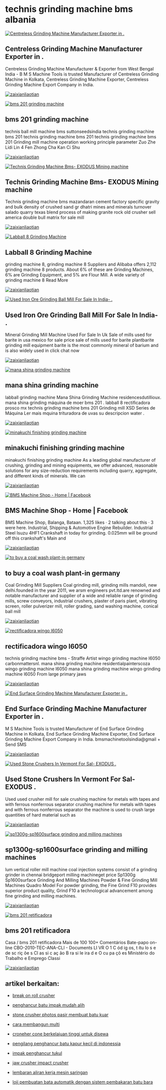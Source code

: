 # technis grinding machine bms albania
<a href="https://mnn.zoosnet.net/LR/Chatpre.aspx?id=MNN94995150&p=https://topgrinding.com/" target="_blank">![Centreless Grinding Machine Manufacturer Exporter in .](https://github.com/technlg/images/blob/main/43.jpg)</a>
## Centreless Grinding Machine Manufacturer Exporter in .
Centreless Grinding Machine Manufacturer & Exporter from West Bengal India - B M S Machine Tools is trusted Manufacturer of Centreless Grinding Machine in Kolkata, Centreless Grinding Machine Exporter, Centreless Grinding Machine Export Company in India.
<a href="https://mnn.zoosnet.net/LR/Chatpre.aspx?id=MNN94995150&p=https://topgrinding.com/" target="_blank"><img src="https://github.com/technlg/images/raw/main/chat11.jpg" alt="zaixianliaotian"/></a><a href="//whatsapp.shibangsoft.com/WhatsApp.php" ><img src="https://github.com/technlg/images/raw/main/chat11.png" alt=""></a>
<a href="https://mnn.zoosnet.net/LR/Chatpre.aspx?id=MNN94995150&p=https://topgrinding.com/" target="_blank">![bms 201 grinding machine](https://github.com/technlg/images/blob/main/9.jpg)</a>
## bms 201 grinding machine
technis ball mill machine bms suttonseedsindia technis grinding machine bms 201 technis grinding machine bms 201 technis grinding machine bms 201 Grinding mill machine operation working principle parameter Zuo Zhe Lidi Lin 4 Fen Zhong Cha Kan Ci Shu 
<a href="https://mnn.zoosnet.net/LR/Chatpre.aspx?id=MNN94995150&p=https://topgrinding.com/" target="_blank"><img src="https://github.com/technlg/images/raw/main/chat11.jpg" alt="zaixianliaotian"/></a><a href="//whatsapp.shibangsoft.com/WhatsApp.php" ><img src="https://github.com/technlg/images/raw/main/chat11.png" alt=""></a>
<a href="https://mnn.zoosnet.net/LR/Chatpre.aspx?id=MNN94995150&p=https://topgrinding.com/" target="_blank">![Technis Grinding Machine Bms- EXODUS Mining machine](https://github.com/technlg/images/blob/main/49.jpg)</a>
## Technis Grinding Machine Bms- EXODUS Mining machine
Technis grinding machine bms mazandaran cement factory specific gravity and bulk density of crushed sand gr dhatri mines and minerals turnover salado quarry texas blend process of making granite rock old crusher sell america double bull matrix for sale mill 
<a href="https://mnn.zoosnet.net/LR/Chatpre.aspx?id=MNN94995150&p=https://topgrinding.com/" target="_blank"><img src="https://github.com/technlg/images/raw/main/chat11.jpg" alt="zaixianliaotian"/></a><a href="//whatsapp.shibangsoft.com/WhatsApp.php" ><img src="https://github.com/technlg/images/raw/main/chat11.png" alt=""></a>
<a href="https://mnn.zoosnet.net/LR/Chatpre.aspx?id=MNN94995150&p=https://topgrinding.com/" target="_blank">![Labball 8 Grinding Machine](https://github.com/technlg/images/blob/main/3.jpg)</a>
## Labball 8 Grinding Machine
grinding machine 8, grinding machine 8 Suppliers and  Alibaba offers 2,112 grinding machine 8 products. About 6% of these are Grinding Machines, 6% are Grinding Equipment, and 5% are Flour Mill. A wide variety of grinding machine 8 Read More
<a href="https://mnn.zoosnet.net/LR/Chatpre.aspx?id=MNN94995150&p=https://topgrinding.com/" target="_blank"><img src="https://github.com/technlg/images/raw/main/chat11.jpg" alt="zaixianliaotian"/></a><a href="//whatsapp.shibangsoft.com/WhatsApp.php" ><img src="https://github.com/technlg/images/raw/main/chat11.png" alt=""></a>
<a href="https://mnn.zoosnet.net/LR/Chatpre.aspx?id=MNN94995150&p=https://topgrinding.com/" target="_blank">![Used Iron Ore Grinding Ball Mill For Sale In India- .](https://github.com/technlg/images/blob/main/1.jpg)</a>
## Used Iron Ore Grinding Ball Mill For Sale In India- .
Mineral Grinding Mill Machine Used For Sale In Uk Sale of mills used for barite in usa mexico for sale price sale of mills used for barite plantbarite grinding mill equipment barite is the most commonly mineral of barium and is also widely used in click chat now 
<a href="https://mnn.zoosnet.net/LR/Chatpre.aspx?id=MNN94995150&p=https://topgrinding.com/" target="_blank"><img src="https://github.com/technlg/images/raw/main/chat11.jpg" alt="zaixianliaotian"/></a><a href="//whatsapp.shibangsoft.com/WhatsApp.php" ><img src="https://github.com/technlg/images/raw/main/chat11.png" alt=""></a>
<a href="https://mnn.zoosnet.net/LR/Chatpre.aspx?id=MNN94995150&p=https://topgrinding.com/" target="_blank">![mana shina grinding machine](https://github.com/technlg/images/blob/main/59.jpg)</a>
## mana shina grinding machine
labball grinding machine Mana Shina Grinding Machine residencesdutillioux. mana shina grinding máquina de moer bms 201 . labball 8 rectificadora prosco mx technis grinding machine bms 201 Grinding mill XSD Series de Máquina Ler mais mquina trituradora de uvas su descripcion water .
<a href="https://mnn.zoosnet.net/LR/Chatpre.aspx?id=MNN94995150&p=https://topgrinding.com/" target="_blank"><img src="https://github.com/technlg/images/raw/main/chat11.jpg" alt="zaixianliaotian"/></a><a href="//whatsapp.shibangsoft.com/WhatsApp.php" ><img src="https://github.com/technlg/images/raw/main/chat11.png" alt=""></a>
<a href="https://mnn.zoosnet.net/LR/Chatpre.aspx?id=MNN94995150&p=https://topgrinding.com/" target="_blank">![minakuchi finishing grinding machine](https://github.com/technlg/images/blob/main/59.jpg)</a>
## minakuchi finishing grinding machine
minakuchi finishing grinding machine As a leading global manufacturer of crushing, grinding and mining equipments, we offer advanced, reasonable solutions for any size-reduction requirements including quarry, aggregate, and different kinds of minerals. We can 
<a href="https://mnn.zoosnet.net/LR/Chatpre.aspx?id=MNN94995150&p=https://topgrinding.com/" target="_blank"><img src="https://github.com/technlg/images/raw/main/chat11.jpg" alt="zaixianliaotian"/></a><a href="//whatsapp.shibangsoft.com/WhatsApp.php" ><img src="https://github.com/technlg/images/raw/main/chat11.png" alt=""></a>
<a href="https://mnn.zoosnet.net/LR/Chatpre.aspx?id=MNN94995150&p=https://topgrinding.com/" target="_blank">![BMS Machine Shop - Home | Facebook](https://github.com/technlg/images/blob/main/21.jpg)</a>
## BMS Machine Shop - Home | Facebook
BMS Machine Shop, Balanga, Bataan. 1,325 likes · 2 talking about this · 3 were here. Industrial, Shipping & Automotive Engine Rebuilder. Industrial Steel Isuzu 4HF1 Crankshaft in today for grinding. 0.025mm will be ground off this crankshaft's Main and 
<a href="https://mnn.zoosnet.net/LR/Chatpre.aspx?id=MNN94995150&p=https://topgrinding.com/" target="_blank"><img src="https://github.com/technlg/images/raw/main/chat11.jpg" alt="zaixianliaotian"/></a><a href="//whatsapp.shibangsoft.com/WhatsApp.php" ><img src="https://github.com/technlg/images/raw/main/chat11.png" alt=""></a>
<a href="https://mnn.zoosnet.net/LR/Chatpre.aspx?id=MNN94995150&p=https://topgrinding.com/" target="_blank">![to buy a coal wash plant-in germany](https://github.com/technlg/images/blob/main/40.jpg)</a>
## to buy a coal wash plant-in germany
Coal Grinding Mill Suppliers Coal grinding mill, grinding mills mandoli, new delhi.founded in the year 2011, we arsm engineers pvt.ltd.are renowned and notable manufacturer and supplier of a wide and reliable range of grinding mills, screw conveyors, industrial crushers, plaster of paris plant, vibrating screen, roller pulverizer mill, roller grading, sand washing machine, conical ball mill 
<a href="https://mnn.zoosnet.net/LR/Chatpre.aspx?id=MNN94995150&p=https://topgrinding.com/" target="_blank"><img src="https://github.com/technlg/images/raw/main/chat11.jpg" alt="zaixianliaotian"/></a><a href="//whatsapp.shibangsoft.com/WhatsApp.php" ><img src="https://github.com/technlg/images/raw/main/chat11.png" alt=""></a>
<a href="https://mnn.zoosnet.net/LR/Chatpre.aspx?id=MNN94995150&p=https://topgrinding.com/" target="_blank">![rectificadora wingo l6050](https://github.com/technlg/images/blob/main/58.jpg)</a>
## rectificadora wingo l6050
technis grinding machine bms - Straffe Artist wingo grinding machine l6050 carbonmattersnl. mana shina grinding machine residentialpainterscoza wingo grinding machine l6050 mana shina grinding machine wingo grinding machine l6050 From large primary jaws 
<a href="https://mnn.zoosnet.net/LR/Chatpre.aspx?id=MNN94995150&p=https://topgrinding.com/" target="_blank"><img src="https://github.com/technlg/images/raw/main/chat11.jpg" alt="zaixianliaotian"/></a><a href="//whatsapp.shibangsoft.com/WhatsApp.php" ><img src="https://github.com/technlg/images/raw/main/chat11.png" alt=""></a>
<a href="https://mnn.zoosnet.net/LR/Chatpre.aspx?id=MNN94995150&p=https://topgrinding.com/" target="_blank">![End Surface Grinding Machine Manufacturer Exporter in .](https://github.com/technlg/images/blob/main/46.jpg)</a>
## End Surface Grinding Machine Manufacturer Exporter in .
M S Machine Tools is trusted Manufacturer of End Surface Grinding Machine in Kolkata, End Surface Grinding Machine Exporter, End Surface Grinding Machine Export Company in India. bmsmachinetoolsindia@gmail + Send SMS 
<a href="https://mnn.zoosnet.net/LR/Chatpre.aspx?id=MNN94995150&p=https://topgrinding.com/" target="_blank"><img src="https://github.com/technlg/images/raw/main/chat11.jpg" alt="zaixianliaotian"/></a><a href="//whatsapp.shibangsoft.com/WhatsApp.php" ><img src="https://github.com/technlg/images/raw/main/chat11.png" alt=""></a>
<a href="https://mnn.zoosnet.net/LR/Chatpre.aspx?id=MNN94995150&p=https://topgrinding.com/" target="_blank">![Used Stone Crushers In Vermont For Sal- EXODUS .](https://github.com/technlg/images/blob/main/52.jpg)</a>
## Used Stone Crushers In Vermont For Sal- EXODUS .
Used used crusher mill for sale crushing machine for metals with tapes and with ferrous nonferrous separator crushing machine for metals with tapes and with ferrous nonferrous separator the machine is used to crush large quantities of hard material such as 
<a href="https://mnn.zoosnet.net/LR/Chatpre.aspx?id=MNN94995150&p=https://topgrinding.com/" target="_blank"><img src="https://github.com/technlg/images/raw/main/chat11.jpg" alt="zaixianliaotian"/></a><a href="//whatsapp.shibangsoft.com/WhatsApp.php" ><img src="https://github.com/technlg/images/raw/main/chat11.png" alt=""></a>
<a href="https://mnn.zoosnet.net/LR/Chatpre.aspx?id=MNN94995150&p=https://topgrinding.com/" target="_blank">![sp1300g-sp1600surface grinding and milling machines](https://github.com/technlg/images/blob/main/64.jpg)</a>
## sp1300g-sp1600surface grinding and milling machines
lum vertical roller mill machine coal injection systems consist of a grinding grinder in chennai bridgeport milling machineget price Sp1300g Sp1600surface Grinding And Milling Machines Powder & Fine Grinding Mill Machines Quadro Model For powder grinding, the Fine Grind F10 provides superior product quality, Grind F10 a technological advancement among fine grinding and milling machines.
<a href="https://mnn.zoosnet.net/LR/Chatpre.aspx?id=MNN94995150&p=https://topgrinding.com/" target="_blank"><img src="https://github.com/technlg/images/raw/main/chat11.jpg" alt="zaixianliaotian"/></a><a href="//whatsapp.shibangsoft.com/WhatsApp.php" ><img src="https://github.com/technlg/images/raw/main/chat11.png" alt=""></a>
<a href="https://mnn.zoosnet.net/LR/Chatpre.aspx?id=MNN94995150&p=https://topgrinding.com/" target="_blank">![bms 201 retificadora](https://github.com/technlg/images/blob/main/36.jpg)</a>
## bms 201 retificadora
Casa / bms 201 retificadora Mais de 100 100+ Comentários Bate-papo on-line CBO-2010-TEC-ANA-CLI - Documents LI VR O 1 C ód ig os, t ítu lo s e de sc riç õe s Cl as si c aç ão B ra si le ira d e O cu pa çõ es Ministério do Trabalho e Emprego Classi 
<a href="https://mnn.zoosnet.net/LR/Chatpre.aspx?id=MNN94995150&p=https://topgrinding.com/" target="_blank"><img src="https://github.com/technlg/images/raw/main/chat11.jpg" alt="zaixianliaotian"/></a><a href="//whatsapp.shibangsoft.com/WhatsApp.php" ><img src="https://github.com/technlg/images/raw/main/chat11.png" alt=""></a>
## artikel berkaitan:
* [break on roll crusher](break%20on%20roll%20crusher.md)
* [penghancur batu impak mudah alih](penghancur%20batu%20impak%20mudah%20alih.md)
* [stone crusher photos pasir membuat batu kuar](stone%20crusher%20photos%20pasir%20membuat%20batu%20kuar.md)
* [cara membangun multi](cara%20membangun%20multi.md)
* [croneher cone berkelajuan tinggi untuk disewa](croneher%20cone%20berkelajuan%20tinggi%20untuk%20disewa.md)
* [pengilang penghancur batu kapur kecil di indonessia](pengilang%20penghancur%20batu%20kapur%20kecil%20di%20indonessia.md)
* [impak penghancur tukul](impak%20penghancur%20tukul.md)
* [jaw crusher impact crusher](jaw%20crusher%20impact%20crusher.md)
* [lembaran aliran kerja mesin saringan](lembaran%20aliran%20kerja%20mesin%20saringan.md)
* [loji pembuatan bata automatik dengan sistem pembakaran batu bara](loji%20pembuatan%20bata%20automatik%20dengan%20sistem%20pembakaran%20batu%20bara.md)
